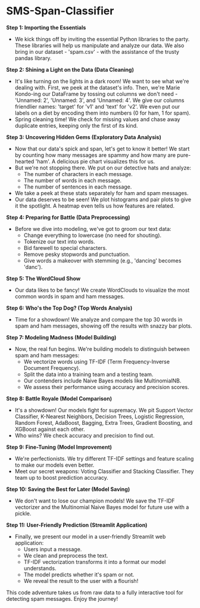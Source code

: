 # SMS-Span-Classifier


**Step 1: Importing the Essentials**
- We kick things off by inviting the essential Python libraries to the party. These libraries will help us manipulate and analyze our data. We also bring in our dataset - 'spam.csv' - with the assistance of the trusty pandas library.

**Step 2: Shining a Light on the Data (Data Cleaning)**
- It's like turning on the lights in a dark room! We want to see what we're dealing with. First, we peek at the dataset's info. Then, we're Marie Kondo-ing our DataFrame by tossing out columns we don't need - 'Unnamed: 2', 'Unnamed: 3', and 'Unnamed: 4'. We give our columns friendlier names: 'target' for 'v1' and 'text' for 'v2'. We even put our labels on a diet by encoding them into numbers (0 for ham, 1 for spam).
- Spring cleaning time! We check for missing values and chase away duplicate entries, keeping only the first of its kind.

**Step 3: Uncovering Hidden Gems (Exploratory Data Analysis)**
- Now that our data's spick and span, let's get to know it better! We start by counting how many messages are spammy and how many are pure-hearted 'ham'. A delicious pie chart visualizes this for us.
- But we're not stopping there. We put on our detective hats and analyze:
  - The number of characters in each message.
  - The number of words in each message.
  - The number of sentences in each message.
- We take a peek at these stats separately for ham and spam messages.
- Our data deserves to be seen! We plot histograms and pair plots to give it the spotlight. A heatmap even tells us how features are related.

**Step 4: Preparing for Battle (Data Preprocessing)**
- Before we dive into modeling, we've got to groom our text data:
  - Change everything to lowercase (no need for shouting).
  - Tokenize our text into words.
  - Bid farewell to special characters.
  - Remove pesky stopwords and punctuation.
  - Give words a makeover with stemming (e.g., 'dancing' becomes 'danc').

**Step 5: The WordCloud Show**
- Our data likes to be fancy! We create WordClouds to visualize the most common words in spam and ham messages.

**Step 6: Who's the Top Dog? (Top Words Analysis)**
- Time for a showdown! We analyze and compare the top 30 words in spam and ham messages, showing off the results with snazzy bar plots.

**Step 7: Modeling Madness (Model Building)**
- Now, the real fun begins. We're building models to distinguish between spam and ham messages:
  - We vectorize words using TF-IDF (Term Frequency-Inverse Document Frequency).
  - Split the data into a training team and a testing team.
  - Our contenders include Naive Bayes models like MultinomialNB.
  - We assess their performance using accuracy and precision scores.

**Step 8: Battle Royale (Model Comparison)**
- It's a showdown! Our models fight for supremacy. We pit Support Vector Classifier, K-Nearest Neighbors, Decision Trees, Logistic Regression, Random Forest, AdaBoost, Bagging, Extra Trees, Gradient Boosting, and XGBoost against each other.
- Who wins? We check accuracy and precision to find out.

**Step 9: Fine-Tuning (Model Improvement)**
- We're perfectionists. We try different TF-IDF settings and feature scaling to make our models even better.
- Meet our secret weapons: Voting Classifier and Stacking Classifier. They team up to boost prediction accuracy.

**Step 10: Saving the Best for Later (Model Saving)**
- We don't want to lose our champion models! We save the TF-IDF vectorizer and the Multinomial Naive Bayes model for future use with a pickle.

**Step 11: User-Friendly Prediction (Streamlit Application)**
- Finally, we present our model in a user-friendly Streamlit web application:
  - Users input a message.
  - We clean and preprocess the text.
  - TF-IDF vectorization transforms it into a format our model understands.
  - The model predicts whether it's spam or not.
  - We reveal the result to the user with a flourish!

This code adventure takes us from raw data to a fully interactive tool for detecting spam messages. Enjoy the journey!

